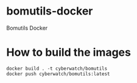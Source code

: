 # bomutils-docker
Bomutils Docker

# How to build the images

```
docker build . -t cyberwatch/bomutils
docker push cyberwatch/bomutils:latest
```

